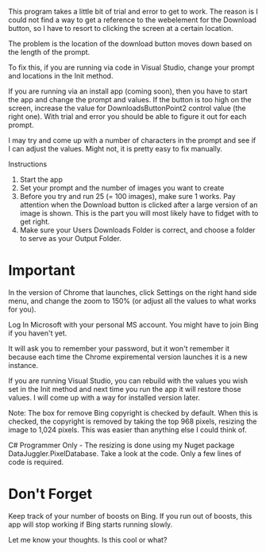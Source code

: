 This program takes a little bit of trial and error to get to work.
The reason is I could not find a way to get a reference to the webelement for the Download button,
so I have to resort to clicking the screen at a certain location.

The problem is the location of the download button moves down based on the length of the prompt.

To fix this, if you are running via code in Visual Studio, change your prompt and locations in the
Init method.

If you are running via an install app (coming soon), then you have to start the app and change
the prompt and values. If the button is too high on the screen, increase the value for
DownloadsButtonPoint2 control value (the right one). With trial and error you should be able to 
figure it out for each prompt.

I may try and come up with a number of characters in the prompt and see if I can adjust the
values. Might not, it is pretty easy to fix manually.

Instructions

1. Start the app
2. Set your prompt and the number of images you want to create
3. Before you try and run 25 (= 100 images), make sure 1 works.
Pay attention when the Download button is clicked after a large version of an image is shown.
This is the part you will most likely have to fidget with to get right.
4. Make sure your Users Downloads Folder is correct, and choose a folder to serve as your Output
Folder.

# Important

In the version of Chrome that launches, click Settings on the right hand side menu, and change the 
zoom to 150% (or adjust all the values to what works for you).

Log In Microsoft with your personal MS account. You might have to join Bing if you haven't yet.

It will ask you to remember your password, but it won't remember it because each time the Chrome
expiremental version launches it is a new instance.

If you are running Visual Studio, you can rebuild with the values you wish set in the Init method
and next time you run the app it will restore those values. I will come up with a way for installed
version later.

Note: The box for remove Bing copyright is checked by default. When this is checked, the copyright
is removed by taking the top 968 pixels, resizing the image to 1,024 pixels. This was easier than 
anything else I could think of.

C# Programmer Only - The resizing is done using my Nuget package DataJuggler.PixelDatabase.
Take a look at the code. Only a few lines of code is required.

# Don't Forget

Keep track of your number of boosts on Bing. If you run out of boosts, this app will stop working
if Bing starts running slowly.

Let me know your thoughts. Is this cool or what?




